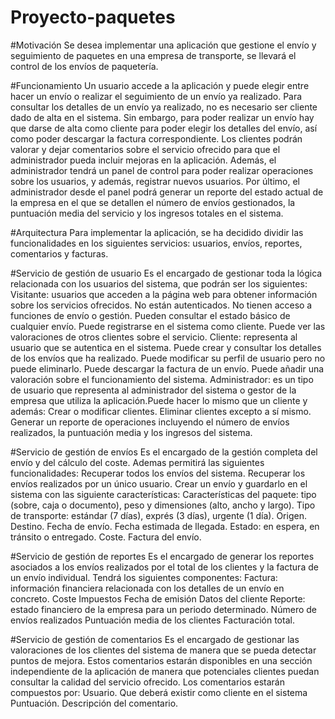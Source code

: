# Proyecto-paquetes

#Motivación
Se desea implementar una aplicación que gestione el envío y seguimiento de paquetes en una empresa de transporte, se llevará el control de los envíos de paquetería.

#Funcionamiento
Un usuario accede a la aplicación y puede elegir entre hacer un envío o realizar el seguimiento de un envío ya realizado.
Para consultar los detalles de un envío ya realizado, no es necesario ser cliente dado de alta en el sistema. Sin embargo, para poder realizar un envío hay que darse de alta como cliente para poder elegir los detalles del envío, así como poder descargar la factura correspondiente.
Los clientes podrán valorar y dejar comentarios sobre el servicio ofrecido para que el administrador pueda incluir mejoras en la aplicación. 
Además, el administrador tendrá un panel de control para poder realizar operaciones sobre los usuarios, y además, registrar nuevos usuarios. 
Por último, el administrador desde el panel podrá generar un reporte del estado actual de la empresa en el que se detallen el número de envíos gestionados, la puntuación media del servicio y los ingresos totales en el sistema.

#Arquitectura
Para implementar la aplicación, se ha decidido dividir las funcionalidades en los siguientes servicios: usuarios, envíos, reportes, comentarios y facturas.

#Servicio de gestión de usuario
Es el encargado de gestionar toda la lógica relacionada con los usuarios del sistema, que podrán ser los siguientes:
Visitante: usuarios que acceden a la página web para obtener información sobre los servicios ofrecidos. 
No están autenticados.
No tienen acceso a funciones de envío o gestión.
Pueden consultar el estado básico de cualquier envío.
Puede registrarse en el sistema como cliente.
Puede ver las valoraciones de otros clientes sobre el servicio.
Cliente: representa al usuario que se autentica en el sistema.
Puede crear y consultar los detalles de los envíos que ha realizado. 
Puede modificar su perfil de usuario pero no puede eliminarlo.
Puede descargar la factura de un envío.
Puede añadir una valoración sobre el funcionamiento del sistema.
Administrador: es un tipo de usuario que representa al administrador del sistema o gestor de la empresa que utiliza la aplicación.Puede hacer lo mismo que un cliente y además:
Crear o modificar clientes.
Eliminar clientes excepto a sí mismo.
Generar un reporte de operaciones incluyendo el número de envíos realizados, la puntuación media y los ingresos del sistema.

#Servicio de gestión de envíos
Es el encargado de la gestión completa del envío y del cálculo del coste. Ademas permitirá las siguientes funcionalidades:
Recuperar todos los envíos del sistema.
Recuperar los envíos realizados por un único usuario.
Crear un envío  y guardarlo en el sistema con las siguiente características:
Características del paquete: tipo (sobre, caja o documento), peso y dimensiones (alto, ancho y largo).
Tipo de transporte: estándar (7 días), exprés (3 días), urgente (1 día).
Origen.
Destino.
Fecha de envío.
Fecha estimada de llegada.
Estado: en espera, en tránsito o entregado.
Coste.
Factura del envío.

#Servicio de gestión de reportes
Es el encargado de generar los reportes asociados a los envíos realizados por el total de los clientes y la factura de un envío individual. Tendrá los siguientes componentes:
Factura: información financiera relacionada con los detalles de un envío en concreto.
Coste
Impuestos
Fecha de emisión
Datos del cliente
Reporte: estado financiero de la empresa para un periodo determinado.
Número de envíos realizados
Puntuación media de los clientes
Facturación total.

#Servicio de gestión de comentarios
Es el encargado de gestionar las valoraciones de los clientes del sistema de manera que se pueda detectar puntos de mejora. Estos comentarios estarán disponibles en una sección independiente de la aplicación de manera que potenciales clientes puedan consultar la calidad del servicio ofrecido. Los comentarios estarán compuestos por:
Usuario. Que deberá existir como cliente en el sistema
Puntuación.
Descripción del comentario.



